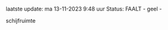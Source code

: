 laatste update: 
ma 13-11-2023  9:48   uur 
Status: FAALT - geel - 
<div class="service Y">schijfruimte</div>